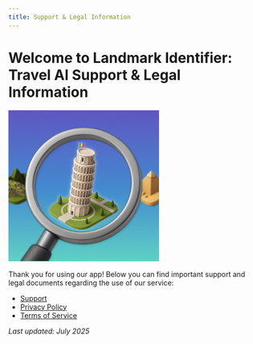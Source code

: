 ```yaml
---
title: Support & Legal Information
---
```


# Welcome to Landmark Identifier: Travel AI Support & Legal Information


<img src="https://github.com/CarlosNobleJesus/landmark-identifier-docs/blob/main/appicon_universal.png" width="300">

Thank you for using our app! Below you can find important support and legal documents regarding the use of our service:

- [Support](support.md)
- [Privacy Policy](privacy-policy.md)
- [Terms of Service](terms-of-service.md)


_Last updated: July 2025_


